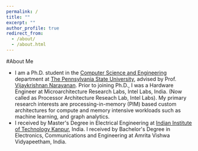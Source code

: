 ```yaml
---
permalink: /
title: ""
excerpt: ""
author_profile: true
redirect_from: 
  - /about/
  - /about.html
---
```


#About Me

* I am a Ph.D. student in the [Computer Science and Engineering](https://www.eecs.psu.edu/departments/EECS-Departments-Computer-Science-Engineering3.aspx) department at [The Pennsylvania State University](https://www.psu.edu/), advised by Prof. [Vijaykrishnan Narayanan](https://vijay565.wixsite.com/vijay). Prior to joining Ph.D., I was a Hardware Engineer at Microarchitecture Research Labs, Intel Labs, India. (Now called as Processor Architecture Reseach Lab, Intel Labs).
My primary research interests are processing-in-memory (PIM) based custom architectures for compute and memory intensive workloads such as machine learning, and graph analytics.
* I received by Master's Degree in Electrical Engineering at [Indian Institute of Technology Kanpur](https://www.iitk.ac.in/ee/), India. I received by Bachelor's Degree in Electronics, Communications and Engineering at Amrita Vishwa Vidyapeetham, India. 
